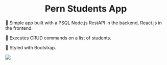 <h1 align="center">Pern Students App</h1>

<p>📌 Simple app built with a PSQL Node.js RestAPI in the backend, React.js in the frontend.</p>
<p>📌 Executes CRUD commands on a list of students. </p>
<p>📌 Styled with Bootstrap. </p>

<img src="https://res.cloudinary.com/dojn5va73/image/upload/v1673445455/pern-app_bo14mq.png" >
